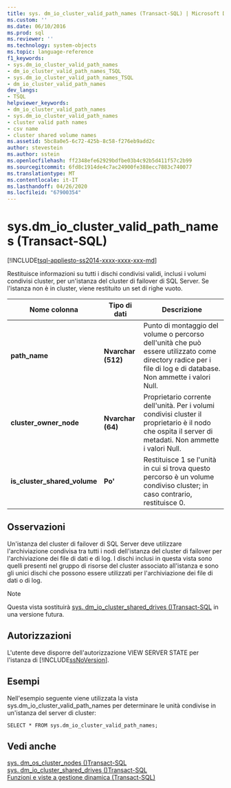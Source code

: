 ```yaml
---
title: sys. dm_io_cluster_valid_path_names (Transact-SQL) | Microsoft Docs
ms.custom: ''
ms.date: 06/10/2016
ms.prod: sql
ms.reviewer: ''
ms.technology: system-objects
ms.topic: language-reference
f1_keywords:
- sys.dm_io_cluster_valid_path_names
- dm_io_cluster_valid_path_names_TSQL
- sys.dm_io_cluster_valid_path_names_TSQL
- dm_io_cluster_valid_path_names
dev_langs:
- TSQL
helpviewer_keywords:
- dm_io_cluster_valid_path_names
- sys.dm_io_cluster_valid_path_names
- cluster valid path names
- csv name
- cluster shared volume names
ms.assetid: 5bc8a0e5-6c72-425b-8c58-f276eb9add2c
author: stevestein
ms.author: sstein
ms.openlocfilehash: ff2348efe62929bdfbe03b4c92b5d411f57c2b99
ms.sourcegitcommit: 6fd8c1914de4c7ac24900fe388ecc7883c740077
ms.translationtype: MT
ms.contentlocale: it-IT
ms.lasthandoff: 04/26/2020
ms.locfileid: "67900354"
---
```

# <a name="sysdm_io_cluster_valid_path_names-transact-sql"></a>sys.dm_io_cluster_valid_path_names (Transact-SQL)
[!INCLUDE[tsql-appliesto-ss2014-xxxx-xxxx-xxx-md](../../includes/tsql-appliesto-ss2014-xxxx-xxxx-xxx-md.md)]

  Restituisce informazioni su tutti i dischi condivisi validi, inclusi i volumi condivisi cluster, per un'istanza del cluster di failover di SQL Server. Se l'istanza non è in cluster, viene restituito un set di righe vuoto.  
  
|Nome colonna|Tipo di dati|Descrizione|  
|-----------------|---------------|-----------------|  
|**path_name**|**Nvarchar (512)**|Punto di montaggio del volume o percorso dell'unità che può essere utilizzato come directory radice per i file di log e di database. Non ammette i valori Null.|  
|**cluster_owner_node**|**Nvarchar (64)**|Proprietario corrente dell'unità. Per i volumi condivisi cluster il proprietario è il nodo che ospita il server di metadati. Non ammette i valori Null.|  
|**is_cluster_shared_volume**|**Po'**|Restituisce 1 se l'unità in cui si trova questo percorso è un volume condiviso cluster; in caso contrario, restituisce 0.|  
  
## <a name="remarks"></a>Osservazioni  
 Un'istanza del cluster di failover di SQL Server deve utilizzare l'archiviazione condivisa tra tutti i nodi dell'istanza del cluster di failover per l'archiviazione dei file di dati e di log. I dischi inclusi in questa vista sono quelli presenti nel gruppo di risorse del cluster associato all'istanza e sono gli unici dischi che possono essere utilizzati per l'archiviazione dei file di dati o di log.  
  
> [!NOTE]  
>  Questa vista sostituirà [sys. dm_io_cluster_shared_drives &#40;&#41;Transact-SQL](../../relational-databases/system-dynamic-management-views/sys-dm-io-cluster-shared-drives-transact-sql.md) in una versione futura.  
  
## <a name="permissions"></a>Autorizzazioni  
 L'utente deve disporre dell'autorizzazione VIEW SERVER STATE per l'istanza di [!INCLUDE[ssNoVersion](../../includes/ssnoversion-md.md)].  
  
## <a name="examples"></a>Esempi  
 Nell'esempio seguente viene utilizzata la vista sys.dm_io_cluster_valid_path_names per determinare le unità condivise in un'istanza del server di cluster:  
  
```  
SELECT * FROM sys.dm_io_cluster_valid_path_names;  
```  
  
## <a name="see-also"></a>Vedi anche  
 [sys. dm_os_cluster_nodes &#40;&#41;Transact-SQL](../../relational-databases/system-dynamic-management-views/sys-dm-os-cluster-nodes-transact-sql.md)   
 [sys. dm_io_cluster_shared_drives &#40;&#41;Transact-SQL](../../relational-databases/system-dynamic-management-views/sys-dm-io-cluster-shared-drives-transact-sql.md)   
 [Funzioni e viste a gestione dinamica &#40;Transact-SQL&#41;](~/relational-databases/system-dynamic-management-views/system-dynamic-management-views.md)  
  
  


